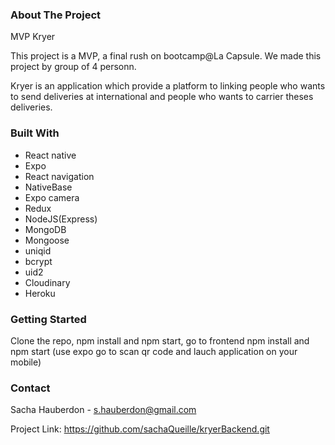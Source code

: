 <h3>About The Project</h3>

MVP Kryer

This project is a MVP, a final rush on bootcamp@La Capsule. We made this project by group of 4 personn.

Kryer is an application which provide a platform to linking people who wants to send deliveries at international and people who wants to carrier theses deliveries.

<h3>Built With</h3>

<ul>
<li>React native</li>
<li>Expo</li>
<li>React navigation</li> 
<li>NativeBase</li> 
<li>Expo camera</li> 
<li>Redux</li>
<li>NodeJS(Express)</li>
<li>MongoDB</li>
<li>Mongoose</li>
<li>uniqid</li> 
<li>bcrypt</li>
<li>uid2</li>
<li>Cloudinary</li>
<li>Heroku</li>
</ul>

<h3>Getting Started</h3>

Clone the repo, npm install and npm start, go to frontend npm install and npm start (use expo go to scan qr code and lauch application on your mobile)

<h3>Contact</h3>

Sacha Hauberdon - s.hauberdon@gmail.com

Project Link: https://github.com/sachaQueille/kryerBackend.git
